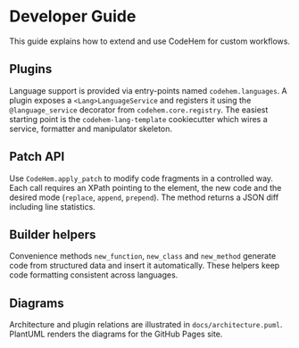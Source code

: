 # Developer Guide

This guide explains how to extend and use CodeHem for custom workflows.

## Plugins

Language support is provided via entry-points named `codehem.languages`. A plugin
exposes a `<Lang>LanguageService` and registers it using the
`@language_service` decorator from `codehem.core.registry`.
The easiest starting point is the `codehem-lang-template` cookiecutter which
wires a service, formatter and manipulator skeleton.

## Patch API

Use `CodeHem.apply_patch` to modify code fragments in a controlled way. Each call
requires an XPath pointing to the element, the new code and the desired mode
(`replace`, `append`, `prepend`). The method returns a JSON diff including
line statistics.

## Builder helpers

Convenience methods `new_function`, `new_class` and `new_method` generate code
from structured data and insert it automatically. These helpers keep code
formatting consistent across languages.

## Diagrams

Architecture and plugin relations are illustrated in `docs/architecture.puml`.
PlantUML renders the diagrams for the GitHub Pages site.
